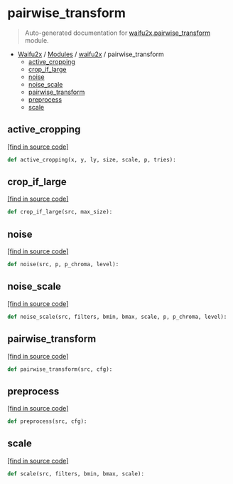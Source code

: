 # pairwise_transform

> Auto-generated documentation for [waifu2x.pairwise_transform](../../waifu2x/pairwise_transform.py) module.

- [Waifu2x](../README.md#waifu2x-index) / [Modules](../README.md#waifu2x-modules) / [waifu2x](index.md#waifu2x) / pairwise_transform
    - [active_cropping](#active_cropping)
    - [crop_if_large](#crop_if_large)
    - [noise](#noise)
    - [noise_scale](#noise_scale)
    - [pairwise_transform](#pairwise_transform)
    - [preprocess](#preprocess)
    - [scale](#scale)

## active_cropping

[[find in source code]](../../waifu2x/pairwise_transform.py#L93)

```python
def active_cropping(x, y, ly, size, scale, p, tries):
```

## crop_if_large

[[find in source code]](../../waifu2x/pairwise_transform.py#L74)

```python
def crop_if_large(src, max_size):
```

## noise

[[find in source code]](../../waifu2x/pairwise_transform.py#L38)

```python
def noise(src, p, p_chroma, level):
```

## noise_scale

[[find in source code]](../../waifu2x/pairwise_transform.py#L60)

```python
def noise_scale(src, filters, bmin, bmax, scale, p, p_chroma, level):
```

## pairwise_transform

[[find in source code]](../../waifu2x/pairwise_transform.py#L121)

```python
def pairwise_transform(src, cfg):
```

## preprocess

[[find in source code]](../../waifu2x/pairwise_transform.py#L83)

```python
def preprocess(src, cfg):
```

## scale

[[find in source code]](../../waifu2x/pairwise_transform.py#L48)

```python
def scale(src, filters, bmin, bmax, scale):
```
